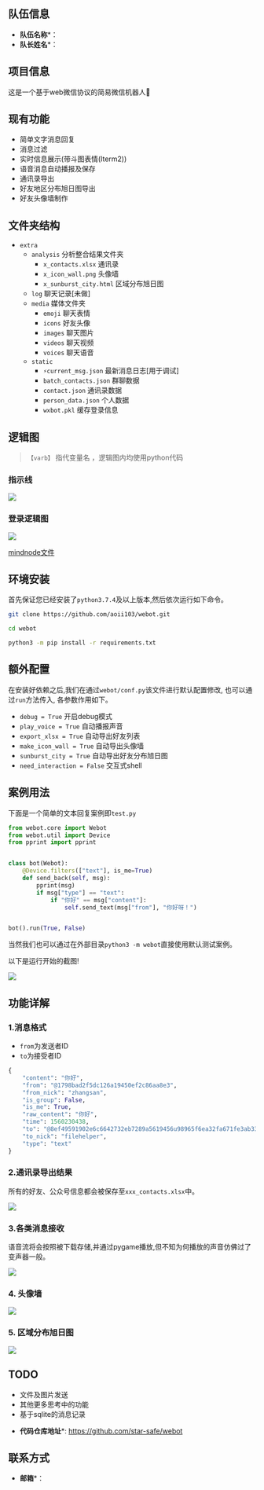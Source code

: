 
## 队伍信息

* **队伍名称***：
* **队长姓名***：


## 项目信息

这是一个基于web微信协议的简易微信机器人🙈


## 现有功能

- 简单文字消息回复
- 消息过滤
- 实时信息展示(带斗图表情(Iterm2))
- 语音消息自动播报及保存
- 通讯录导出
- 好友地区分布旭日图导出
- 好友头像墙制作

## 文件夹结构

- ```extra``` 
  - ```analysis``` 分析整合结果文件夹
    - ```x_contacts.xlsx``` 通讯录
    - ```x_icon_wall.png``` 头像墙
    - ```x_sunburst_city.html``` 区域分布旭日图
  - ```log``` 聊天记录[未做]
  - ```media``` 媒体文件夹
    - ```emoji``` 聊天表情
    - ```icons``` 好友头像
    - ```images``` 聊天图片
    - ```videos``` 聊天视频
    - ```voices``` 聊天语音
  - ```static```
    - ```⚡️current_msg.json``` 最新消息日志[用于调试]
    - ```batch_contacts.json``` 群聊数据
    - ```contact.json``` 通讯录数据
    - ```person_data.json``` 个人数据
    - ```wxbot.pkl``` 缓存登录信息


## 逻辑图

> `【varb】` 指代变量名 ，逻辑图内均使用python代码

### 指示线


![](https://raw.githubusercontent.com/star-safe/webot/master/media/logic.png)

### 登录逻辑图


![](https://raw.githubusercontent.com/star-safe/webot/master/media/webot_login.png)

[mindnode文件](./media/webot_login.mindnode)

## 环境安装

首先保证您已经安装了```python3.7.4```及以上版本,然后依次运行如下命令。

```sh
git clone https://github.com/aoii103/webot.git

cd webot

python3 -m pip install -r requirements.txt
```

## 额外配置 

在安装好依赖之后,我们在通过```webot/conf.py```该文件进行默认配置修改, 也可以通过```run```方法传入, 各参数作用如下。

- ```debug = True```  开启debug模式
- ```play_voice = True```  自动播报声音
- ```export_xlsx = True```  自动导出好友列表
- ```make_icon_wall = True``` 自动导出头像墙
- ```sunburst_city = True``` 自动导出好友分布旭日图
- ```need_interaction = False```  交互式shell

## 案例用法
下面是一个简单的文本回复案例即```test.py```

```python
from webot.core import Webot
from webot.util import Device
from pprint import pprint


class bot(Webot):
    @Device.filters(["text"], is_me=True)
    def send_back(self, msg):
        pprint(msg)
        if msg["type"] == "text":
            if "你好" == msg["content"]:
                self.send_text(msg["from"], "你好呀！")


bot().run(True, False)
```

当然我们也可以通过在外部目录```python3 -m webot```直接使用默认测试案例。

以下是运行开始的截图!

![](https://raw.githubusercontent.com/star-safe/webot/master/media/demo.jpg)

## 功能详解

### 1.消息格式

-  `from`为发送者ID
-  `to`为接受者ID

```python
{
    "content": "你好",
    "from": "@1798bad2f5dc126a19450ef2c86aa8e3",
    "from_nick": "zhangsan",
    "is_group": False,
    "is_me": True,
    "raw_content": "你好",
    "time": 1560230438,
    "to": "@8ef49591902e6c6642732eb7289a5619456u98965f6ea32fa671fe3ab33a002f",
    "to_nick": "filehelper",
    "type": "text"
}

```
### 2.通讯录导出结果

所有的好友、公众号信息都会被保存至```xxx_contacts.xlsx```中。

![](https://raw.githubusercontent.com/star-safe/webot/master/media/xlsx.png)


### 3.各类消息接收

语音流将会按照被下载存储,并通过pygame播放,但不知为何播放的声音仿佛过了变声器一般。

![](https://raw.githubusercontent.com/star-safe/webot/master/media/webot_chat.jpg)

### 4. 头像墙

![](https://raw.githubusercontent.com/star-safe/webot/master/media/icon_wall.jpg)

### 5. 区域分布旭日图

![](https://raw.githubusercontent.com/star-safe/webot/master/media/sunburst_city.gif)


## TODO

- 文件及图片发送
- 其他更多思考中的功能
- 基于sqlite的消息记录




* **代码仓库地址***: https://github.com/star-safe/webot


## 联系方式

* **邮箱***：
